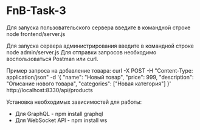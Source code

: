# FnB-Task-3
Для запуска пользовательского сервера введите в командной строке node frontend/server.js

Для запуска сервера администрирования введите в командной строке node admin/server.js
Для отправки запросов необходимо воспользоваться Postman или curl.

Пример запроса на добавление товара:
curl -X POST -H "Content-Type: application/json" -d '{
  "name": "Новый товар",
  "price": 999,
  "description": "Описание нового товара",
  "categories": ["Новая категория"]
}' http://localhost:8330/api/products

Установка необходимых зависимостей для работы:
* Для GraphQL - npm install graphql
* Для WebSocket API - npm install ws